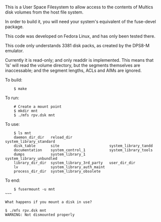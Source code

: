 This is a User Space Filesystem to allow access to the contents
of Multics disk volumes from the host file system.

In order to build it, you will need your system's equivalent of the
fuse-devel package.

This code was developed on Fedora Linux, and has only been tested there.

This code only understands 3381 disk packs, as created by the DPS8-M
emulator.

Currently it is read-only; and only readdir is implemented. This means that
'ls' will read the volume directory, but the segments themselves are 
inaccessable; and the segment lengths, ACLs and AIMs are ignored.

To build:

~~~~
    $ make
~~~~

To run:

~~~~
    # Create a mount point
    $ mkdir mnt
    $ ./mfs rpv.dsk mnt
~~~~

To use:

~~~~
    $ ls mnt
    daemon_dir_dir   reload_dir                 system_library_standard
    disk_table       site                       system_library_tandd
    documentation    system_control_1           system_library_tools
    dumps            system_library_1           system_library_unbundled
    library_dir_dir  system_library_3rd_party   user_dir_dir
    lv               system_library_auth_maint
    process_dir_dir  system_library_obsolete
~~~~

To end:

~~~~
    $ fusermount -u mnt
~~~

What happens if you mount a disk in use?

~~~~
    $ ./mfs rpv.dsk mnt
    WARNING: Not dismounted properly
~~~


